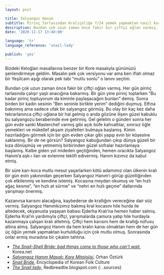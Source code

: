 ```yaml
---
layout: post

title: Salyangoz Hanım
subtitle: Pirinç Tarlasından Kraliçeliğe 7/24 yemek yapmaktan nasıl kurtuldu?
description: Bundan çok uzun zaman önce fakir bir çiftçi oğlan varmış. Her gün pirinç tarlasında çalışır yaşlı anacığına bakarmış. Bir gün yine pirinç toplarken “Bu kadar pirinç topluyorum da kiminle paylaşacağım bunları” demiş. Sonra birden bir kadın sesinin “Ben seninle birlikte yerim” dediğini duymuş.
date: '2020-11-17 13:40:00'

language: 'tr'
language_reference: 'snail-lady'

publish: 'yes'
---
```


Bizdeki Keloğlan masallarına benzer bir Kore masalıyla gününüzü şenlendirmeye geldim. Masalın pek çok versiyonu var ama ben iflah olmaz bir Yeşilcam aşığı olarak pek tabi “mutlu sonlu” o lanını seçtim.

Bundan çok uzun zaman önce fakir bir çiftçi oğlan varmış. Her gün pirinç tarlasında çalışır yaşlı anacığına bakarmış. Bir gün yine pirinç toplarken “Bu kadar pirinç topluyorum da kiminle paylaşacağım bunları” demiş. Sonra birden bir kadın sesinin “Ben seninle birlikte yerim” dediğini duymuş. Etfına bakınmış ama sadece ufak bir salyangoz görmüş. Bu olay bir kaç kez daha tekrarlanınca çiftçi oğlana bir hal gelmiş o anda gözüne ilişen güzel kabuklu bu salyangozu beraberinde eve getirmiş. Gel gelelim o günden sonra her gün evde sanki Masterchef varmış gibi açık büfe kahvaltılar, sınırsız öğle yemekleri ve mükellef akşam ziyafetleri bulmaya başlamış. Kimin hazırladığını görmek için bir gün evden çıkar gibi yapıp evin bir köşesine saklanmış. Bir de ne görsün? Salyangoz kabuğundan çıkıp dünya güzeli bir kıza dönüşmüş ve yetmemiş birbirinden güzel sofralar hazırlamaya başlamış. Kalbe giden yol mideden geçtiğinden, hemen oracıkta Salyangoz Hanım’a aşk-ı ilan ve evlenme teklifi edivermiş. Hanım kızımız da kabul etmiş.

Bir süre karı-koca mutlu mesut yaşarlarken kötü adamımız olan ülkenin kralı bir gün evin yakınından geçerken Salyangoz Hanım’ı görüp güzelliğinden çok etkilenmiş ve kendine istemiş. Kocasına meydan okumuş ve “en hızlı ağaç kesme”, “en hızlı at sürme” ve “nehri en hızlı geçme” dallarında yarışmayı önermiş.

Kazanırsa karısını alacağına, kaybederse de krallığını vereceğine dair söz vermiş. Salyangoz Hanımkızımız bakmış kral kocasını hile hurda ile altedecek, okyanusta yaşayan babası Ejderha Kralı’na hemen haber salmış. Ejderha Kral’ın yardımıyla çiftçi, yarışmalarda çamura yatıp hile hurdayla kazanmaya çalışan kralı altetmiş. Çiftçi hem karısını hem de krallığı nüfusu altına almış. Salyangoz Hanım da hem kralın karısı olmaktan hem de her gün üç öğün yemek yapmaktan kurtulduğu için çok mutlu olmuş. Sonrasında onlar ermiş muradına bir çıkalım tahtına.


+ *[The Snail-Shell Bride: bad things come to those who can't wait](http://www.korea.net/NewsFocus/Culture/view?articleId=123841)*, Korea.net
+ *[Salyangoz Hanım Masalı: Kore Mitolojisi](http://ozhanozturk.com/2018/04/29/salyangoz-hanim-masali-kore-mitolojisi/)*, Orhan Öztürk
+ *[Snail Bride](https://folkency.nfm.go.kr/en/topic/detail/5924)*, Encyclopedia of Korean Folk Culture
+ *[The Snail lady](hhttps://redbreadtie.blogspot.com/search?q=The+Snail+Lady)*, Redbreadtie.blogspot.com
{: .sources}
